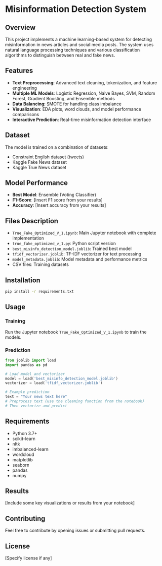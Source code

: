 # Misinformation Detection System

## Overview
This project implements a machine learning-based system for detecting misinformation in news articles and social media posts. The system uses natural language processing techniques and various classification algorithms to distinguish between real and fake news.

## Features
- **Text Preprocessing**: Advanced text cleaning, tokenization, and feature engineering
- **Multiple ML Models**: Logistic Regression, Naive Bayes, SVM, Random Forest, Gradient Boosting, and Ensemble methods
- **Data Balancing**: SMOTE for handling class imbalance
- **Visualization**: EDA plots, word clouds, and model performance comparisons
- **Interactive Prediction**: Real-time misinformation detection interface

## Dataset
The model is trained on a combination of datasets:
- Constraint English dataset (tweets)
- Kaggle Fake News dataset
- Kaggle True News dataset

## Model Performance
- **Best Model**: Ensemble (Voting Classifier)
- **F1-Score**: [Insert F1 score from your results]
- **Accuracy**: [Insert accuracy from your results]

## Files Description
- `True_Fake_Optimized_V_1.ipynb`: Main Jupyter notebook with complete implementation
- `true_fake_optimized_v_1.py`: Python script version
- `best_misinfo_detection_model.joblib`: Trained best model
- `tfidf_vectorizer.joblib`: TF-IDF vectorizer for text processing
- `model_metadata.joblib`: Model metadata and performance metrics
- CSV files: Training datasets

## Installation
```bash
pip install -r requirements.txt
```

## Usage
### Training
Run the Jupyter notebook `True_Fake_Optimized_V_1.ipynb` to train the models.

### Prediction
```python
from joblib import load
import pandas as pd

# Load model and vectorizer
model = load('best_misinfo_detection_model.joblib')
vectorizer = load('tfidf_vectorizer.joblib')

# Example prediction
text = "Your news text here"
# Preprocess text (use the cleaning function from the notebook)
# Then vectorize and predict
```

## Requirements
- Python 3.7+
- scikit-learn
- nltk
- imbalanced-learn
- wordcloud
- matplotlib
- seaborn
- pandas
- numpy

## Results
[Include some key visualizations or results from your notebook]

## Contributing
Feel free to contribute by opening issues or submitting pull requests.

## License
[Specify license if any]